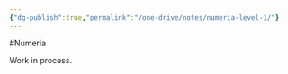```yaml
---
{"dg-publish":true,"permalink":"/one-drive/notes/numeria-level-1/"}
---
```


#Numeria 

Work in process.